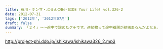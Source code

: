 ```yaml
---
title: 石川・ホンマ・ぶるんのBe-SIDE Your Life! vol.326-2
date: 2012-07-31
tags: ['2012年', '2012年07月']
draft: false
summary: 「２４」～～途中で諦めたクチです。連続物って途中離脱が結構あるんだよなぁ。ＮＡＭＡＥ
---
```


http://project-phi.ddo.jp/ishikawa/ishikawa326_2.mp3
